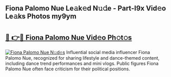 ## Fiona Palomo Nue Le𝚊k𝚎d N𝚞𝚍e - Part-I9x Vid𝚎o Le𝚊ks Photos my9ym

# <h2><a href="http://fb3eul.evod.top/?m=Fiona+Palomo+Nue">🔗 👉🔴 Fiona Palomo Nue Vid𝚎o Ph𝚘t𝚘s</a></h2>

[![Fiona Palomo Nue N𝚞d𝚎s](https://i.imgur.com/8V9OHl7.gif)](http://fb3eul.evod.top/?m=Fiona+Palomo+Nue)
Influential social media influencer Fiona Palomo Nue, recognized for sharing lifestyle and dance-themed content, including dance trend performances and mini vlogs. Public figures Fiona Palomo Nue often face criticism for their political positions. 
